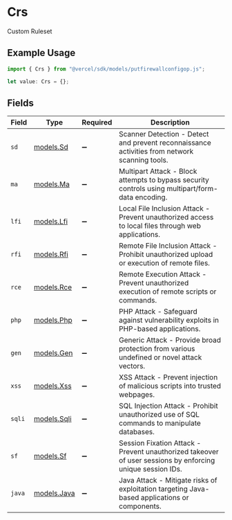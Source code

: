 # Crs

Custom Ruleset

## Example Usage

```typescript
import { Crs } from "@vercel/sdk/models/putfirewallconfigop.js";

let value: Crs = {};
```

## Fields

| Field                                                                                                     | Type                                                                                                      | Required                                                                                                  | Description                                                                                               |
| --------------------------------------------------------------------------------------------------------- | --------------------------------------------------------------------------------------------------------- | --------------------------------------------------------------------------------------------------------- | --------------------------------------------------------------------------------------------------------- |
| `sd`                                                                                                      | [models.Sd](../models/sd.md)                                                                              | :heavy_minus_sign:                                                                                        | Scanner Detection - Detect and prevent reconnaissance activities from network scanning tools.             |
| `ma`                                                                                                      | [models.Ma](../models/ma.md)                                                                              | :heavy_minus_sign:                                                                                        | Multipart Attack - Block attempts to bypass security controls using multipart/form-data encoding.         |
| `lfi`                                                                                                     | [models.Lfi](../models/lfi.md)                                                                            | :heavy_minus_sign:                                                                                        | Local File Inclusion Attack - Prevent unauthorized access to local files through web applications.        |
| `rfi`                                                                                                     | [models.Rfi](../models/rfi.md)                                                                            | :heavy_minus_sign:                                                                                        | Remote File Inclusion Attack - Prohibit unauthorized upload or execution of remote files.                 |
| `rce`                                                                                                     | [models.Rce](../models/rce.md)                                                                            | :heavy_minus_sign:                                                                                        | Remote Execution Attack - Prevent unauthorized execution of remote scripts or commands.                   |
| `php`                                                                                                     | [models.Php](../models/php.md)                                                                            | :heavy_minus_sign:                                                                                        | PHP Attack - Safeguard against vulnerability exploits in PHP-based applications.                          |
| `gen`                                                                                                     | [models.Gen](../models/gen.md)                                                                            | :heavy_minus_sign:                                                                                        | Generic Attack - Provide broad protection from various undefined or novel attack vectors.                 |
| `xss`                                                                                                     | [models.Xss](../models/xss.md)                                                                            | :heavy_minus_sign:                                                                                        | XSS Attack - Prevent injection of malicious scripts into trusted webpages.                                |
| `sqli`                                                                                                    | [models.Sqli](../models/sqli.md)                                                                          | :heavy_minus_sign:                                                                                        | SQL Injection Attack - Prohibit unauthorized use of SQL commands to manipulate databases.                 |
| `sf`                                                                                                      | [models.Sf](../models/sf.md)                                                                              | :heavy_minus_sign:                                                                                        | Session Fixation Attack - Prevent unauthorized takeover of user sessions by enforcing unique session IDs. |
| `java`                                                                                                    | [models.Java](../models/java.md)                                                                          | :heavy_minus_sign:                                                                                        | Java Attack - Mitigate risks of exploitation targeting Java-based applications or components.             |